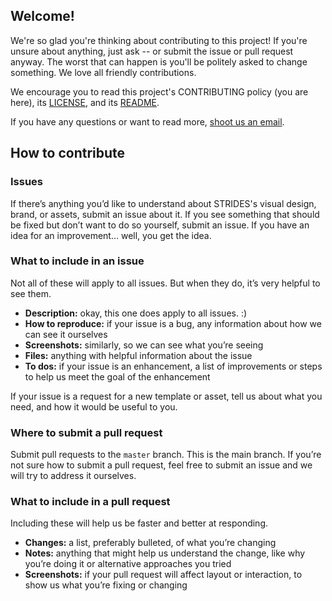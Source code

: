 ## Welcome!

We're so glad you're thinking about contributing to this project! If you're unsure about anything, just ask -- or submit the issue or pull request anyway. The worst that can happen is you'll be politely asked to change something. We love all friendly contributions.

We encourage you to read this project's CONTRIBUTING policy (you are here), its [LICENSE](LICENSE), and its [README](README.md).

If you have any questions or want to read more, [shoot us an email](mailto:STRIDES@nih.gov).

## How to contribute

### Issues

If there’s anything you’d like to understand about STRIDES's visual design, brand, or assets, submit an issue about it. If you see something that should be fixed but don’t want to do so yourself, submit an issue. If you have an idea for an improvement... well, you get the idea.

### What to include in an issue

Not all of these will apply to all issues. But when they do, it’s very helpful to see them.

- **Description:** okay, this one does apply to all issues. :) 
- **How to reproduce:** if your issue is a bug, any information about how we can see it ourselves
- **Screenshots:** similarly, so we can see what you’re seeing
- **Files:** anything with helpful information about the issue
- **To dos:** if your issue is an enhancement, a list of improvements or steps to help us meet the goal of the enhancement

If your issue is a request for a new template or asset, tell us about what you need, and how it would be useful to you.

### Where to submit a pull request

Submit pull requests to the `master` branch. This is the main branch. If you’re not sure how to submit a pull request, feel free to submit an issue and we will try to address it ourselves.

### What to include in a pull request

Including these will help us be faster and better at responding.

- **Changes:** a list, preferably bulleted, of what you’re changing
- **Notes:** anything that might help us understand the change, like why you’re doing it or alternative approaches you tried
- **Screenshots:** if your pull request will affect layout or interaction, to show us what you’re fixing or changing

  
